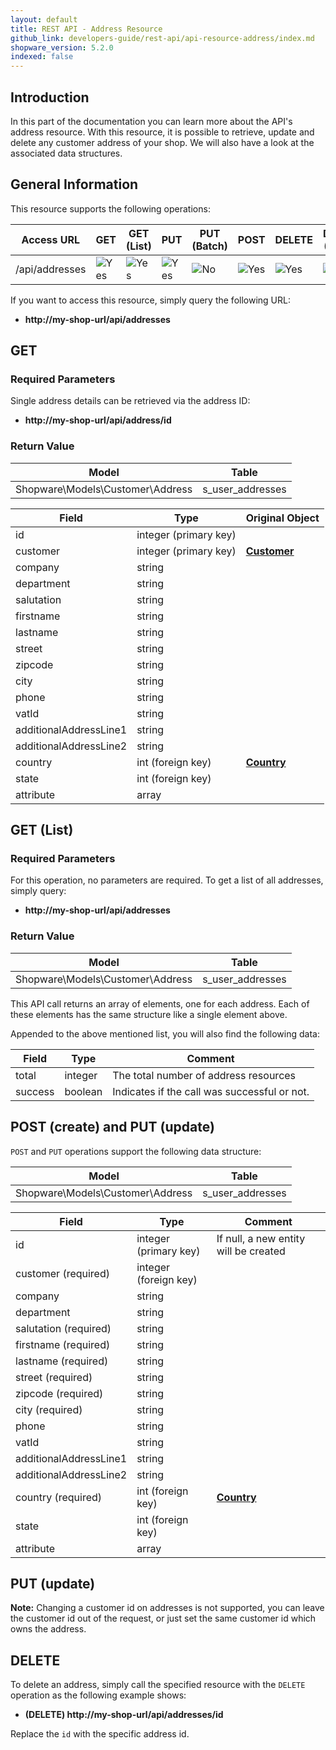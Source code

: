 ```yaml
---
layout: default
title: REST API - Address Resource
github_link: developers-guide/rest-api/api-resource-address/index.md
shopware_version: 5.2.0
indexed: false
---
```


## Introduction

In this part of the documentation you can learn more about the API's address resource. With this resource, it is possible to retrieve, update and delete any customer address of your shop. We will also have a look at the associated data structures.

## General Information

This resource supports the following operations:

|  Access URL                 | GET                   | GET (List)            | PUT                    | PUT (Batch)         | POST                 | DELETE                | DELETE (Batch)      |
|-----------------------------|-----------------------|-----------------------|------------------------|---------------------|----------------------|-----------------------|---------------------|
| /api/addresses              | ![Yes](../img/yes.png) | ![Yes](../img/yes.png) |  ![Yes](../img/yes.png) | ![No](../img/no.png) | ![Yes](../img/yes.png) | ![Yes](../img/yes.png) | ![No](../img/no.png) |

If you want to access this resource, simply query the following URL:

* **http://my-shop-url/api/addresses**

## GET

### Required Parameters
Single address details can be retrieved via the address ID:

* **http://my-shop-url/api/address/id**

### Return Value
| Model                                 | Table            |
|------------------------------------|------------------|
| Shopware\Models\Customer\Address   | s_user_addresses |


| Field                    | Type                  | Original Object                                          |
|--------------------------|-----------------------|----------------------------------------------------------|
| id                       | integer (primary key) |                                                          |
| customer                 | integer (primary key) | **[Customer](../models/#customer)**                      |
| company                  | string                |                                                          |
| department               | string                |                                                          |
| salutation               | string                |                                                          |
| firstname                | string                |                                                          |
| lastname                 | string                |                                                          |
| street                   | string                |                                                          |
| zipcode                  | string                |                                                          |
| city                     | string                |                                                          |
| phone                    | string                |                                                          |
| vatId                    | string                |                                                          |
| additionalAddressLine1   | string                |                                                          |
| additionalAddressLine2   | string                |                                                          |
| country                  | int (foreign key)     | **[Country](../models/#country)**                        |
| state                    | int (foreign key)     |                                                          |
| attribute                | array                 |                                                          |

## GET (List)

### Required Parameters

For this operation, no parameters are required.
To get a list of all addresses, simply query:

* **http://my-shop-url/api/addresses**

### Return Value

| Model                                 | Table            |
|------------------------------------|------------------|
| Shopware\Models\Customer\Address   | s_user_addresses     |


This API call returns an array of elements, one for each address. Each of these elements has the same structure like a single element above.

Appended to the above mentioned list, you will also find the following data:

| Field               | Type                  | Comment                                           |
|---------------------|-----------------------|---------------------------------------------------|
| total               | integer               | The total number of address resources             |
| success             | boolean               | Indicates if the call was successful or not.      |


## POST (create) and PUT (update)
`POST` and `PUT` operations support the following data structure:

| Model                              | Table            |
|------------------------------------|------------------|
| Shopware\Models\Customer\Address   | s_user_addresses |

| Field                    | Type                  | Comment                                              |
|--------------------------|-----------------------|------------------------------------------------------|
| id                       | integer (primary key) | If null, a new entity will be created                |
| customer (required)      | integer (foreign key) |                                                      |
| company                  | string                |                                                      |
| department               | string                |                                                      |
| salutation (required)    | string                |                                                      |
| firstname (required)     | string                |                                                      |
| lastname (required)      | string                |                                                      |
| street (required)        | string                |                                                      |
| zipcode (required)       | string                |                                                      |
| city (required)          | string                |                                                      |
| phone                    | string                |                                                      |
| vatId                    | string                |                                                      |
| additionalAddressLine1   | string                |                                                      |
| additionalAddressLine2   | string                |                                                      |
| country (required)       | int (foreign key)     | **[Country](../models/#country)**                    |
| state                    | int (foreign key)     |                                                      |
| attribute                | array                 |                                                      |


## PUT (update)

<div class="alert alert-warning">
<strong>Note:</strong> Changing a customer id on addresses is not supported, you can leave the customer id out of the
request, or just set the same customer id which owns the address.
</div>

## DELETE
To delete an address, simply call the specified resource with the `DELETE` operation as the following example shows:

* **(DELETE) http://my-shop-url/api/addresses/id**

Replace the `id` with the specific address id.
